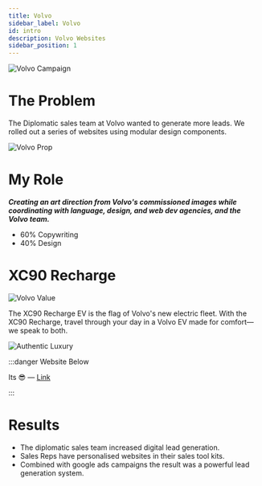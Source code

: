 ```yaml
---
title: Volvo
sidebar_label: Volvo
id: intro
description: Volvo Websites
sidebar_position: 1
---
```


![Volvo Campaign](/img/Volvo2.png)

# The Problem
 
The Diplomatic sales team at Volvo wanted to generate more leads.
We rolled out a series of websites using modular design components. 

![Volvo Prop](/img/Volvo3.png)

# My Role 

  ***Creating an art direction from Volvo's commissioned images while coordinating with language, design, and web dev agencies, and the Volvo team.***

 - 60% Copywriting
 - 40% Design

# XC90 Recharge

![Volvo Value](/img/Volvo.png)

The XC90 Recharge EV is the flag of Volvo's new electric fleet. With the XC90 Recharge, travel through your day in a Volvo EV made for comfort—we speak to both.

![Authentic Luxury](/img/Volvo1.png)

:::danger Website Below

Its 😎 — [Link](https://diplomatic.volvocars.be/)

:::

# Results

- The diplomatic sales team increased digital lead generation. 
- Sales Reps have personalised websites in their sales tool kits. 
- Combined with google ads campaigns the result was a powerful lead generation system. 